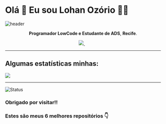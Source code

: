 
# Olá 👋 Eu sou <strong>Lohan Ozório</strong> 👨‍💻

![header](https://capsule-render.vercel.app/api?text=.&fontColor=ffffff&fontSize=40&fontAlign=40&height=250&section=head&color=gradient)

<p align='center'>
  <strong>Programador LowCode e Estudante de ADS</strong>, <strong>Recife</strong>.
</p>

<p align='center'>  
  <a href="#">
    <img src="https://img.shields.io/badge/linkedin-%230077B5.svg?&style=for-the-badge&logo=linkedin&logoColor=white" />
  </a>&nbsp;&nbsp;

 
  
</p>

___

## Algumas estatísticas minhas:

<a href="LINK_DO_SEU_SITE_AQUI">
  <img align="center" src="https://github-readme-stats.vercel.app/api/top-langs/?username=LohanOzorio&layout=compact&theme=radical" />
</a>


___
<p align="left"> <img src="https://komarev.com/ghpvc/?username=LohanOzorio" alt="Status" /> </p>

### Obrigado por visitar!!
### Estes são meus 6 melhores repositórios 👇 
